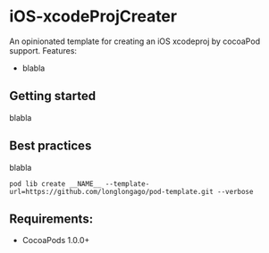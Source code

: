 iOS-xcodeProjCreater
============

An opinionated template for creating an iOS xcodeproj by cocoaPod support. Features:

- blabla

## Getting started

blabla

## Best practices

blabla

```
pod lib create __NAME__ --template-url=https://github.com/longlongago/pod-template.git --verbose
```

## Requirements:

- CocoaPods 1.0.0+
